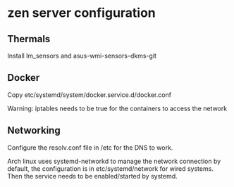 # zen server configuration

## Thermals

Install lm_sensors and asus-wmi-sensors-dkms-git

## Docker

Copy etc/systemd/system/docker.service.d/docker.conf

Warning: iptables needs to be true for the containers to access the network

## Networking

Configure the resolv.conf file in /etc for the DNS to work.

Arch linux uses systemd-networkd to manage the network connection by default,
the configuration is in etc/systemd/network for wired systems. Then the
service needs to be enabled/started by systemd.
